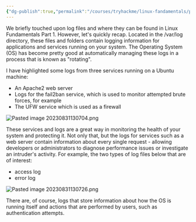 ```yaml
---
{"dg-publish":true,"permalink":"/courses/tryhackme/linux-fandamentals/part-3/maintaining-your-system-logs/","dgPassFrontmatter":true,"noteIcon":""}
---
```


We briefly touched upon log files and where they can be found in Linux Fundamentals Part 1. However, let's quickly recap. Located in the /var/log directory, these files and folders contain logging information for applications and services running on your system. The Operating System  (OS) has become pretty good at automatically managing these logs in a process that is known as "rotating".

I have highlighted some logs from three services running on a Ubuntu machine:

- An Apache2 web server
- Logs for the fail2ban service, which is used to monitor attempted brute forces, for example
- The UFW service which is used as a firewall

![Pasted image 20230831130704.png](/img/user/courses/tryhackme/linux_fandamentals/part_3/img/Pasted%20image%2020230831130704.png)

These services and logs are a great way in monitoring the health of your system and protecting it. Not only that, but the logs for services such as a web server contain information about every single request - allowing developers or administrators to diagnose performance issues or investigate an intruder's activity. For example, the two types of log files below that are of interest:

- access log
- error log

![Pasted image 20230831130726.png](/img/user/courses/tryhackme/linux_fandamentals/part_3/img/Pasted%20image%2020230831130726.png)

There are, of course, logs that store information about how the OS is running itself and actions that are performed by users, such as authentication attempts.